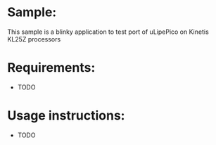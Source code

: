 # Sample: 
This sample is a blinky application to test port of uLipePico on Kinetis KL25Z processors

# Requirements:
  - TODO

# Usage instructions:

 - TODO
